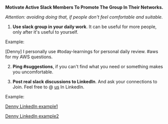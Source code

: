 **Motivate Active Slack Members To Promote The Group In Their Networks.**

_Attention: avoiding doing that, if people don't feel comfortable and suitable._

1. **Use slack group in your daily work**. It can be useful for more people, only after it's useful to yourself.

Example:

  [Denny] I personally use #today-learnings for personal daily review. #aws for my AWS questions.

2. **Ping #suggestions**, if you can't find what you need or something makes you uncomfortable.

3. **Post real slack discussions to LinkedIn**. And ask your connections to Join. Feel free to @ [us](../Members.md) In LinkedIn.

Example:

[Denny LinkedIn example1](https://www.linkedin.com/feed/update/urn:li:activity:6319755936785330176)

[Denny LinkedIn example2](https://www.linkedin.com/feed/update/urn:li:activity:6322159116148101120)

